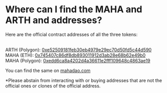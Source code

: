 # Where can I find the MAHA and ARTH and addresses?

Here are the official contract addresses of all the three tokens:

\
ARTH (Polygon): [0xe52509181feb30eb4979e29ec70d50fd5c44d590](https://polygonscan.com/token/0xe52509181feb30eb4979e29ec70d50fd5c44d590)\
MAHA (ETH): [0x745407c86df8db893011912d3ab28e68b62e49b0](https://etherscan.io/token/0x745407c86df8db893011912d3ab28e68b62e49b0)\
MAHA (Polygon): [0xedd6ca8a4202d4a36611e2fff109648c4863ae19](https://polygonscan.com/token/0xedd6ca8a4202d4a36611e2fff109648c4863ae19)

You can find the same on [mahadao.com](http://mahadao.com/)

\*Please abstain from interacting with or buying addresses that are not the official ones or clones of the official address.
